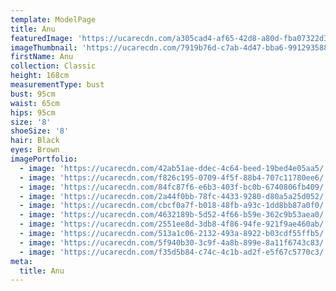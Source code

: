 ```yaml
---
template: ModelPage
title: Anu
featuredImage: 'https://ucarecdn.com/a305cad4-af65-42d8-a80d-fba07322d3ad/'
imageThumbnail: 'https://ucarecdn.com/7919b76d-c7ab-4d47-bba6-9912935887d2/'
firstName: Anu
collection: Classic
height: 168cm
measurementType: bust
bust: 95cm
waist: 65cm
hips: 95cm
size: '8'
shoeSize: '8'
hair: Black
eyes: Brown
imagePortfolio:
  - image: 'https://ucarecdn.com/42ab51ae-ddec-4c64-beed-19bed4e05aa5/'
  - image: 'https://ucarecdn.com/f826c195-0709-4f5f-88b4-707c11780ee6/'
  - image: 'https://ucarecdn.com/84fc87f6-e6b3-403f-bc0b-6740806fb409/'
  - image: 'https://ucarecdn.com/2a44f0bb-78fc-4433-9280-d80a5a25d052/'
  - image: 'https://ucarecdn.com/cbcf0a7f-b018-48fb-a93c-1dd8bb87a0f0/'
  - image: 'https://ucarecdn.com/4632189b-5d52-4f66-b59e-362c9b53aea0/'
  - image: 'https://ucarecdn.com/2551ee8d-3db8-4f86-94fe-921f9ae460ab/'
  - image: 'https://ucarecdn.com/513a1c06-2132-493a-8922-b03cdf55ffb5/'
  - image: 'https://ucarecdn.com/5f940b30-3c9f-4a8b-899e-8a11f6743c83/'
  - image: 'https://ucarecdn.com/f35d5b84-c74c-4c1b-ad2f-e5f67c5770c3/'
meta:
  title: Anu
---
```


